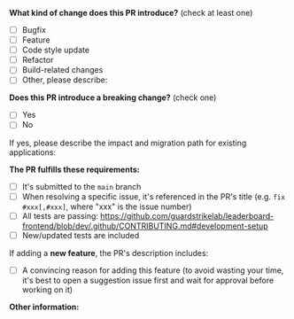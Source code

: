 <!--
Please make sure to read the Pull Request Guidelines:
https://github.com/JarvisOpenAI/leaderboard-frontend/blob/main/.github/CONTRIBUTING.md#pull-request-guidelines
-->

<!-- PULL REQUEST TEMPLATE -->
<!-- (Update "[ ]" to "[x]" to check a box) -->

**What kind of change does this PR introduce?** (check at least one)

- [ ] Bugfix
- [ ] Feature
- [ ] Code style update
- [ ] Refactor
- [ ] Build-related changes
- [ ] Other, please describe:

**Does this PR introduce a breaking change?** (check one)

- [ ] Yes
- [ ] No

If yes, please describe the impact and migration path for existing applications:

**The PR fulfills these requirements:**

- [ ] It's submitted to the `main` branch
- [ ] When resolving a specific issue, it's referenced in the PR's title (e.g. `fix #xxx[,#xxx]`, where "xxx" is the issue number)
- [ ] All tests are passing: https://github.com/guardstrikelab/leaderboard-frontend/blob/dev/.github/CONTRIBUTING.md#development-setup
- [ ] New/updated tests are included

If adding a **new feature**, the PR's description includes:
- [ ] A convincing reason for adding this feature (to avoid wasting your time, it's best to open a suggestion issue first and wait for approval before working on it)

**Other information:**
